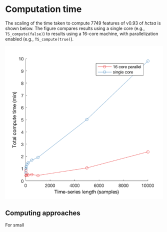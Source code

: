 # Computation time

The scaling of the time taken to compute 7749 features of v0.93 of _hctsa_ is shown below. The figure compares results using a single core (e.g., `TS_compute(false)`) to results using a 16-core machine, with parallelization enabled (e.g., `TS_compute(true)`).

![](/assets/computeScaling.png)

## Computing approaches
For small 